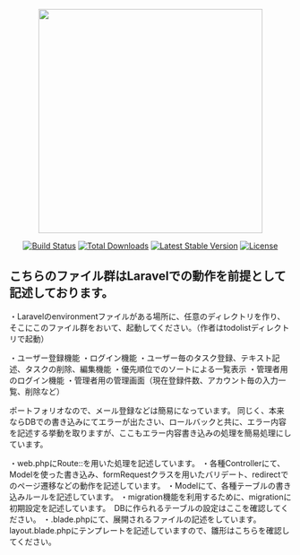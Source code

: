 <p align="center"><a href="https://laravel.com" target="_blank"><img src="https://raw.githubusercontent.com/laravel/art/master/logo-lockup/5%20SVG/2%20CMYK/1%20Full%20Color/laravel-logolockup-cmyk-red.svg" width="400"></a></p>

<p align="center">
<a href="https://travis-ci.org/laravel/framework"><img src="https://travis-ci.org/laravel/framework.svg" alt="Build Status"></a>
<a href="https://packagist.org/packages/laravel/framework"><img src="https://img.shields.io/packagist/dt/laravel/framework" alt="Total Downloads"></a>
<a href="https://packagist.org/packages/laravel/framework"><img src="https://img.shields.io/packagist/v/laravel/framework" alt="Latest Stable Version"></a>
<a href="https://packagist.org/packages/laravel/framework"><img src="https://img.shields.io/packagist/l/laravel/framework" alt="License"></a>
</p>

## こちらのファイル群はLaravelでの動作を前提として記述しております。

・Laravelのenvironmentファイルがある場所に、任意のディレクトリを作り、そこにこのファイル群をおいて、起動してください。（作者はtodolistディレクトリで起動）

・ユーザー登録機能
・ログイン機能
・ユーザー毎のタスク登録、テキスト記述、タスクの削除、編集機能
・優先順位でのソートによる一覧表示
・管理者用のログイン機能
・管理者用の管理画面（現在登録件数、アカウント毎の入力一覧、削除など）


ポートフォリオなので、メール登録などは簡易になっています。
同じく、本来ならDBでの書き込みにてエラーが出たさい、ロールバックと共に、エラー内容を記述する挙動を取りますが、ここもエラー内容書き込みの処理を簡易処理にしています。

・web.phpにRoute::を用いた処理を記述しています。
・各種Controllerにて、Modelを使った書き込み、formRequestクラスを用いたバリデート、redirectでのページ遷移などの動作を記述しています。
・Modelにて、各種テーブルの書き込みルールを記述しています。
・migration機能を利用するために、migrationに初期設定を記述しています。　DBに作られるテーブルの設定はここを確認してください。
・.blade.phpにて、展開されるファイルの記述をしています。　layout.blade.phpにテンプレートを記述していますので、雛形はこちらを確認してください。
